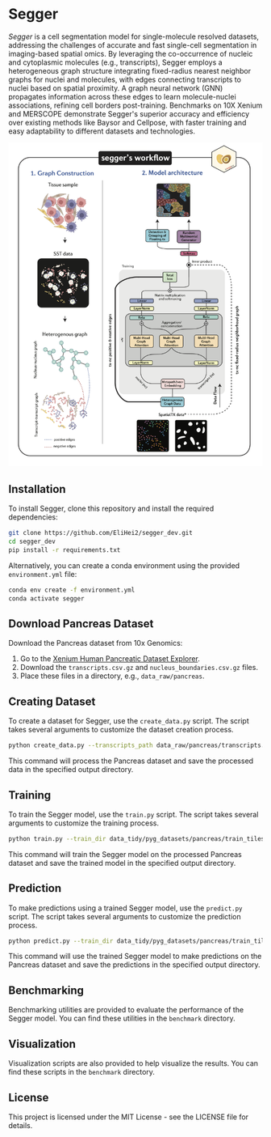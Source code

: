 # Segger


*Segger* is a cell segmentation model for single-molecule resolved datasets, addressing the challenges of accurate and fast single-cell segmentation in imaging-based spatial omics. By leveraging the co-occurrence of nucleic and cytoplasmic molecules (e.g., transcripts), Segger employs a heterogeneous graph structure integrating fixed-radius nearest neighbor graphs for nuclei and molecules, with edges connecting transcripts to nuclei based on spatial proximity. A graph neural network (GNN) propagates information across these edges to learn molecule-nuclei associations, refining cell borders post-training. Benchmarks on 10X Xenium and MERSCOPE demonstrate Segger's superior accuracy and efficiency over existing methods like Baysor and Cellpose, with faster training and easy adaptability to different datasets and technologies.


![Segger Model](docs/images/Segger_model_08_2024.png)


## Installation

To install Segger, clone this repository and install the required dependencies:

```bash
git clone https://github.com/EliHei2/segger_dev.git
cd segger_dev
pip install -r requirements.txt
```

Alternatively, you can create a conda environment using the provided `environment.yml` file:

```bash
conda env create -f environment.yml
conda activate segger
```

## Download Pancreas Dataset

Download the Pancreas dataset from 10x Genomics:

1. Go to the [Xenium Human Pancreatic Dataset Explorer](https://www.10xgenomics.com/products/xenium-human-pancreatic-dataset-explorer).
2. Download the `transcripts.csv.gz` and `nucleus_boundaries.csv.gz` files.
3. Place these files in a directory, e.g., `data_raw/pancreas`.

## Creating Dataset

To create a dataset for Segger, use the `create_data.py` script. The script takes several arguments to customize the dataset creation process.

```bash
python create_data.py --transcripts_path data_raw/pancreas/transcripts.csv.gz --nuclei_path data_raw/pancreas/nucleus_boundaries.csv.gz --output_dir data_tidy/pyg_datasets/pancreas --d_x 180 --d_y 180 --x_size 200 --y_size 200 --r 3 --val_prob 0.1 --test_prob 0.1 --k_nc 3 --dist_nc 10 --k_tx 5 --dist_tx 3 --compute_labels True --sampling_rate 1
```

This command will process the Pancreas dataset and save the processed data in the specified output directory.

## Training

To train the Segger model, use the `train.py` script. The script takes several arguments to customize the training process.

```bash
python train.py --train_dir data_tidy/pyg_datasets/pancreas/train_tiles/processed --val_dir data_tidy/pyg_datasets/pancreas/val_tiles/processed --test_dir data_tidy/pyg_datasets/pancreas/test_tiles/processed --epochs 100 --batch_size_train 4 --batch_size_val 4 --learning_rate 1e-3 --init_emb 8 --hidden_channels 64 --out_channels 16 --heads 4 --aggr sum --accelerator cuda --strategy auto --precision 16-mixed --devices 4 --default_root_dir ./models/pancreas
```

This command will train the Segger model on the processed Pancreas dataset and save the trained model in the specified output directory.

## Prediction

To make predictions using a trained Segger model, use the `predict.py` script. The script takes several arguments to customize the prediction process.

```bash
python predict.py --train_dir data_tidy/pyg_datasets/pancreas/train_tiles/processed --val_dir data_tidy/pyg_datasets/pancreas/val_tiles/processed --test_dir data_tidy/pyg_datasets/pancreas/test_tiles/processed --checkpoint_path ./models/pancreas/lightning_logs/version_0/checkpoints/epoch=99-step=100.ckpt --batch_size 1 --init_emb 8 --hidden_channels 64 --out_channels 16 --heads 4 --aggr sum --accelerator cuda --devices 1 --default_root_dir ./log_final --score_cut 0.5 --k_nc 4 --dist_nc 20 --k_tx 5 --dist_tx 10
```

This command will use the trained Segger model to make predictions on the Pancreas dataset and save the predictions in the specified output directory.

## Benchmarking

Benchmarking utilities are provided to evaluate the performance of the Segger model. You can find these utilities in the `benchmark` directory.

## Visualization

Visualization scripts are also provided to help visualize the results. You can find these scripts in the `benchmark` directory.

## License

This project is licensed under the MIT License - see the LICENSE file for details.
